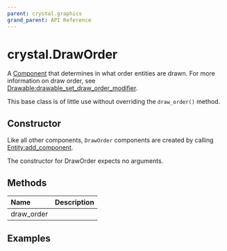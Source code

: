 ```yaml
---
parent: crystal.graphics
grand_parent: API Reference
---
```


# crystal.DrawOrder

A [Component](/crystal/api/ecs/component) that determines in what order entities are drawn. For more information on draw order, see [Drawable:drawable_set_draw_order_modifier](drawable_set_draw_order_modifier).

This base class is of little use without overriding the `draw_order()` method.

## Constructor

Like all other components, `DrawOrder` components are created by calling [Entity:add_component](/crystal/api/ecs/entity_add_component).

The constructor for DrawOrder expects no arguments.

## Methods

| Name       | Description |
| :--------- | :---------- |
| draw_order |             |

## Examples

```lua

```
